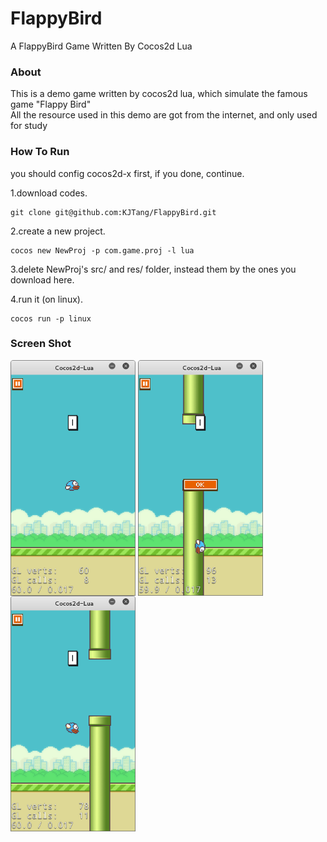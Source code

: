 # FlappyBird #
A FlappyBird Game Written By Cocos2d Lua

### About ###
This is a demo game written by cocos2d lua, which simulate the famous game "Flappy Bird"  
All the resource used in this demo are got from the internet, and only used for study

### How To Run ###
you should config cocos2d-x first, if you done, continue.  

1.download codes.  
```
git clone git@github.com:KJTang/FlappyBird.git
```  

2.create a new project.  
```
cocos new NewProj -p com.game.proj -l lua
```  

3.delete NewProj's src/ and res/ folder, instead them by the ones you download here.   

4.run it (on linux).  
```
cocos run -p linux
```  

### Screen Shot ###
<img src="screenshot/1.png" width = "200" alt="1" align=center />
<img src="screenshot/2.png" width = "200" alt="2" align=center />
<img src="screenshot/3.png" width = "200" alt="3" align=center />

